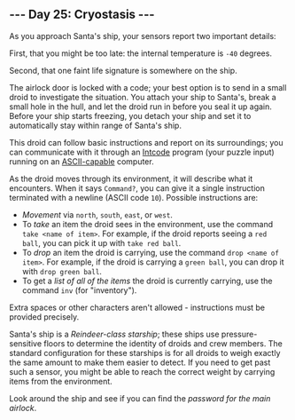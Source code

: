 <h2>--- Day 25: Cryostasis ---</h2><p>As you approach Santa&apos;s ship, your sensors report two important details:</p>
<p>First, that you might be too late: the internal temperature is <span title="This is the same in Fahrenheit and Celsius."><code>-40</code> degrees</span>.</p>
<p>Second, that one faint life signature is somewhere on the ship.</p>
<p>The airlock door is locked with a code; your best option is to send in a small droid to investigate the situation.  You attach your ship to Santa&apos;s, break a small hole in the hull, and let the droid run in before you seal it up again. Before your ship starts freezing, you detach your ship and set it to automatically stay within range of Santa&apos;s ship.</p>
<p>This droid can follow basic instructions and report on its surroundings; you can communicate with it through an <a href="9">Intcode</a> program (your puzzle input) running on an <a href="17">ASCII-capable</a> computer.</p>
<p>As the droid moves through its environment, it will describe what it encounters.  When it says <code>Command?</code>, you can give it a single instruction terminated with a newline (ASCII code <code>10</code>). Possible instructions are:</p>
<ul>
<li><em>Movement</em> via <code>north</code>, <code>south</code>, <code>east</code>, or <code>west</code>.</li>
<li>To <em>take</em> an item the droid sees in the environment, use the command <code>take &lt;name of item&gt;</code>. For example, if the droid reports seeing a <code>red ball</code>, you can pick it up with <code>take red ball</code>.</li>
<li>To <em>drop</em> an item the droid is carrying, use the command <code>drop &lt;name of item&gt;</code>. For example, if the droid is carrying a <code>green ball</code>, you can drop it with <code>drop green ball</code>.</li>
<li>To get a <em>list of all of the items</em> the droid is currently carrying, use the command <code>inv</code> (for &quot;inventory&quot;).</li>
</ul>
<p>Extra spaces or other characters aren&apos;t allowed - instructions must be provided precisely.</p>
<p>Santa&apos;s ship is a <em>Reindeer-class starship</em>; these ships use pressure-sensitive floors to determine the identity of droids and crew members.  The standard configuration for these starships is for all droids to weigh exactly the same amount to make them easier to detect.  If you need to get past such a sensor, you might be able to reach the correct weight by carrying items from the environment.</p>
<p>Look around the ship and see if you can find the <em>password for the main airlock</em>.</p>
